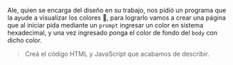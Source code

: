 Ale, quien se encarga del diseño en su trabajo, nos pidió un programa que la ayude a visualizar los colores :art:, para lograrlo vamos a crear una página que al iniciar pida mediante un `prompt` ingresar un color en sistema hexadecimal, y una vez ingresado ponga el color de fondo del `body` con dicho color.

> Creá el código HTML y JavaScript que acabamos de describir.